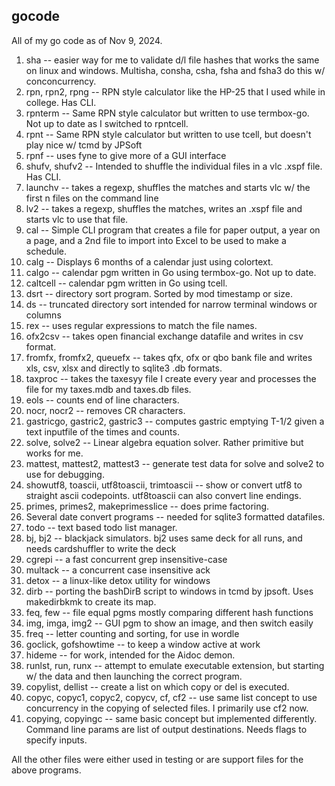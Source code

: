 ## gocode
All of my go code as of Nov 9, 2024.

1.  sha -- easier way for me to validate d/l file hashes that works the same on linux and windows.  Multisha, consha, csha, fsha and fsha3 do this w/ conconcurrency.
2.  rpn, rpn2, rpng -- RPN style calculator like the HP-25 that I used while in college.  Has CLI.
3.  rpnterm -- Same RPN style calculator but written to use termbox-go.  Not up to date as I switched to rpntcell.
4.  rpnt -- Same RPN style calculator but written to use tcell, but doesn't play nice w/ tcmd by JPSoft
5.  rpnf -- uses fyne to give more of a GUI interface
6.  shufv, shufv2 -- Intended to shuffle the individual files in a vlc .xspf file.  Has CLI.
7.  launchv -- takes a regexp, shuffles the matches and starts vlc w/ the first n files on the command line
8.  lv2 -- takes a regexp, shuffles the matches, writes an .xspf file and starts vlc to use that file.
9.  cal -- Simple CLI program that creates a file for paper output, a year on a page, and a 2nd file to import into Excel to be used to make a schedule.
10. calg -- Displays 6 months of a calendar just using colortext.
11. calgo -- calendar pgm written in Go using termbox-go.  Not up to date.
12. caltcell -- calendar pgm written in Go using tcell.
13. dsrt -- directory sort program.  Sorted by mod timestamp or size.
14. ds -- truncated directory sort intended for narrow terminal windows or columns
15. rex -- uses regular expressions to match the file names.
16. ofx2csv -- takes open financial exchange datafile and writes in csv format.
17. fromfx, fromfx2, queuefx -- takes qfx, ofx or qbo bank file and writes xls, csv, xlsx and directly to sqlite3 .db formats.
18. taxproc -- takes the taxesyy file I create every year and processes the file for my taxes.mdb and taxes.db files.
18. eols -- counts end of line characters.
19. nocr, nocr2 -- removes CR characters.
20. gastricgo, gastric2, gastric3 -- computes gastric emptying T-1/2 given a text inputfile of the times and counts.
21. solve, solve2 -- Linear algebra equation solver.  Rather primitive but works for me.
22. mattest, mattest2, mattest3 -- generate test data for solve and solve2 to use for debugging.
22. showutf8, toascii, utf8toascii, trimtoascii -- show or convert utf8 to straight ascii codepoints.  utf8toascii can also convert line endings.
23. primes, primes2, makeprimesslice -- does prime factoring.
24. Several date convert programs -- needed for sqlite3 formatted datafiles.
25. todo -- text based todo list manager.
26. bj, bj2 -- blackjack simulators.  bj2 uses same deck for all runs, and needs cardshuffler to write the deck
27. cgrepi -- a fast concurrent grep insensitive-case
28. multack -- a concurrent case insensitive ack
29. detox -- a linux-like detox utility for windows
30. dirb -- porting the bashDirB script to windows in tcmd by jpsoft.  Uses makedirbkmk to create its map.
31. feq, few -- file equal pgms mostly comparing different hash functions
32. img, imga, img2 -- GUI pgm to show an image, and then switch easily
33. freq -- letter counting and sorting, for use in wordle
34. goclick, gofshowtime -- to keep a window active at work
35. hideme -- for work, intended for the Aidoc demon.
36. runlst, run, runx -- attempt to emulate executable extension, but starting w/ the data and then launching the correct program.
37. copylist, dellist -- create a list on which copy or del is executed.
38. copyc, copyc1, copyc2, copycv, cf, cf2 -- use same list concept to use concurrency in the copying of selected files.  I primarily use cf2 now.
39. copying, copyingc -- same basic concept but implemented differently.  Command line params are list of output destinations.  Needs flags to specify inputs.


All the other files were either used in testing or are support files for the above programs.
